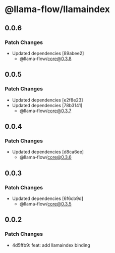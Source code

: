 # @llama-flow/llamaindex

## 0.0.6

### Patch Changes

- Updated dependencies [89abee2]
  - @llama-flow/core@0.3.8

## 0.0.5

### Patch Changes

- Updated dependencies [e2f8e23]
- Updated dependencies [78b3141]
  - @llama-flow/core@0.3.7

## 0.0.4

### Patch Changes

- Updated dependencies [d8ca6ee]
  - @llama-flow/core@0.3.6

## 0.0.3

### Patch Changes

- Updated dependencies [6f6cb9d]
  - @llama-flow/core@0.3.5

## 0.0.2

### Patch Changes

- 4d5ffb9: feat: add llamaindex binding
